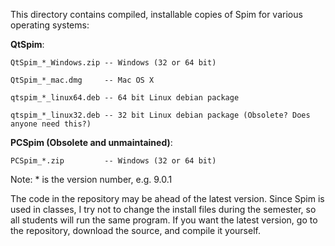 This directory contains compiled, installable copies of Spim for various operating systems:

  __QtSpim__:

    QtSpim_*_Windows.zip -- Windows (32 or 64 bit)

    QtSpim_*_mac.dmg     -- Mac OS X

    qtspim_*_linux64.deb -- 64 bit Linux debian package

    qtspim_*_linux32.deb -- 32 bit Linux debian package (Obsolete? Does anyone need this?)


  __PCSpim (Obsolete and unmaintained)__:

    PCSpim_*.zip         -- Windows (32 or 64 bit)


Note: * is the version number, e.g. 9.0.1

The code in the repository may be ahead of the latest version. Since Spim is used in classes, I try not to change the install files during the semester, so all students will run the same program. If you want the latest version, go to the repository, download the source, and compile it yourself.
